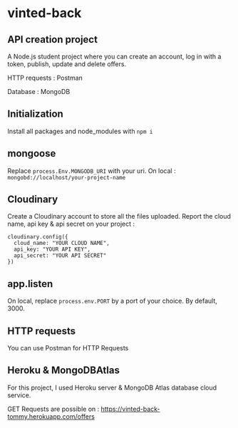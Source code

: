 # vinted-back
## API creation project
A Node.js student project where you can create an account, log in with a token, publish, update and delete offers.

HTTP requests : Postman

Database : MongoDB

## Initialization
Install all packages and node_modules with ```npm i```

## mongoose
Replace ```process.Env.MONGODB_URI``` with your uri.
On local : ```mongobd://localhost/your-project-name```

## Cloudinary
Create a Cloudinary account to store all the files uploaded.
Report the cloud name, api key & api secret on your project : 

```
cloudinary.config({
  cloud_name: "YOUR CLOUD NAME",
  api_key: "YOUR API KEY",
  api_secret: "YOUR API SECRET"
})
```

## app.listen
On local, replace ```process.env.PORT``` by a port of your choice. By default, 3000.

## HTTP requests
You can use Postman for HTTP Requests

## Heroku & MongoDBAtlas
For this project, I used Heroku server & MongoDB Atlas database cloud service.

GET Requests are possible on : https://vinted-back-tommy.herokuapp.com/offers
